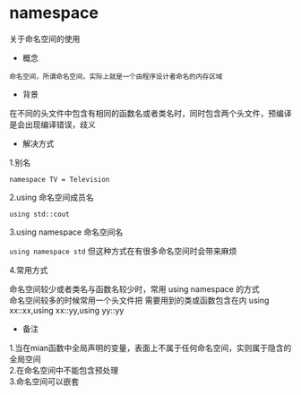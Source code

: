 # namespace

关于命名空间的使用

- 概念

`命名空间，所谓命名空间，实际上就是一个由程序设计者命名的内存区域`

- 背景

在不同的头文件中包含有相同的函数名或者类名时，同时包含两个头文件，预编译是会出现编译错误，歧义

- 解决方式

1.别名

`namespace TV = Television`

2.using 命名空间成员名

`using std::cout`

3.using namespace 命名空间名

`using namespace std`  但这种方式在有很多命名空间时会带来麻烦

4.常用方式

命名空间较少或者类名与函数名较少时，常用 using namespace 的方式  
命名空间较多的时候常用一个头文件把 需要用到的类或函数包含在内  using xx::xx,using xx::yy,using yy::yy 


- 备注

1.当在mian函数中全局声明的变量，表面上不属于任何命名空间，实则属于隐含的 全局空间  
2.在命名空间中不能包含预处理   
3.命名空间可以嵌套  


